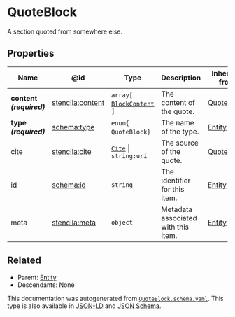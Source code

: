 # QuoteBlock

A section quoted from somewhere else. 

## Properties

| Name                     | @id                                                         | Type                                          | Description                         | Inherited from             |
| ------------------------ | ----------------------------------------------------------- | --------------------------------------------- | ----------------------------------- | -------------------------- |
| **content _(required)_** | [stencila:content](https://schema.stenci.la/content.jsonld) | `array[`​[`BlockContent`](./BlockContent)​`]` | The content of the quote.           | [QuoteBlock](./QuoteBlock) |
| **type _(required)_**    | [schema:type](https://schema.org/type)                      | `enum{`​`QuoteBlock`​`}`                      | The name of the type.               | [Entity](./Entity)         |
| cite                     | [stencila:cite](https://schema.stenci.la/cite.jsonld)       | [`Cite`](./Cite) \| `string:uri`              | The source of the quote.            | [QuoteBlock](./QuoteBlock) |
| id                       | [schema:id](https://schema.org/id)                          | `string`                                      | The identifier for this item.       | [Entity](./Entity)         |
| meta                     | [stencila:meta](https://schema.stenci.la/meta.jsonld)       | `object`                                      | Metadata associated with this item. | [Entity](./Entity)         |

## Related

-   Parent: [Entity](./Entity)
-   Descendants: None

 This documentation was autogenerated from [`QuoteBlock.schema.yaml`](https://github.com/stencila/schema/blob/master/schema/QuoteBlock.schema.yaml). This type is also available in [JSON-LD](https://schema.stenci.la/QuoteBlock.jsonld) and [JSON Schema](https://schema.stenci.la/QuoteBlock.schema.json).
